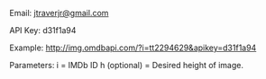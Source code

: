 Email:     jtraverjr@gmail.com

API Key: d31f1a94 

Example: http://img.omdbapi.com/?i=tt2294629&apikey=d31f1a94 

Parameters:
i = IMDb ID
h (optional) = Desired height of image.
